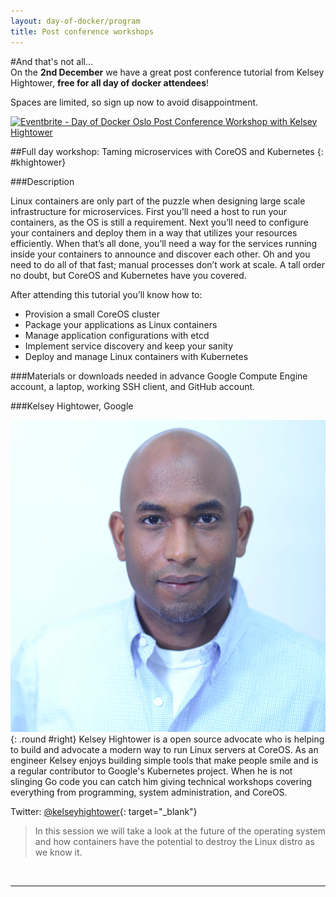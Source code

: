 ```yaml
---
layout: day-of-docker/program
title: Post conference workshops
---
```

#And that's not all...<br/>
On the **2nd December** we have a great post conference tutorial from Kelsey Hightower, **free for all day of docker attendees**!  


Spaces are limited, so sign up now to avoid disappointment.

<a href="http://www.eventbrite.co.uk/e/day-of-docker-oslo-post-conference-workshop-with-kelsey-hightower-tickets-19560869086?ref=ebtnebregn" target="_blank"><img src="https://www.eventbrite.co.uk/custombutton?eid=19560869086" alt="Eventbrite - Day of Docker Oslo Post Conference Workshop with Kelsey Hightower" /></a>


##Full day workshop: Taming microservices with CoreOS and Kubernetes
{: #khightower}

###Description

Linux containers are only part of the puzzle when designing large scale infrastructure for microservices. First you’ll need a host to run your containers, as the OS is still a requirement. Next you’ll need to configure your containers and deploy them in a way that utilizes your resources efficiently. When that’s all done, you’ll need a way for the services running inside your containers to announce and discover each other. Oh and you need to do all of that fast; manual processes don’t work at scale. A tall order no doubt, but CoreOS and Kubernetes have you covered.

After attending this tutorial you’ll know how to:

 - Provision a small CoreOS cluster
 - Package your applications as Linux containers
 - Manage application configurations with etcd
 - Implement service discovery and keep your sanity
 - Deploy and manage Linux containers with Kubernetes

###Materials or downloads needed in advance
Google Compute Engine account, a laptop, working SSH client, and GitHub account.

###Kelsey Hightower, Google

![Kelsey Hightower](/day-of-docker-osl15/images/speakers/khightower.png){: .round #right}
Kelsey Hightower is a open source advocate who is helping to build and advocate a modern way to run Linux servers at CoreOS. As an engineer Kelsey enjoys building simple tools that make people smile and is a regular contributor to Google's Kubernetes project. When he is not slinging Go code you can catch him giving technical workshops covering everything from programming, system administration, and CoreOS.

Twitter: [@kelseyhightower](https://twitter.com/kelseyhightower){: target="\_blank"}

> In this session we will take a look at the future of the operating system and how containers have the potential to destroy the Linux distro as we know it.

<br/>
<hr>
